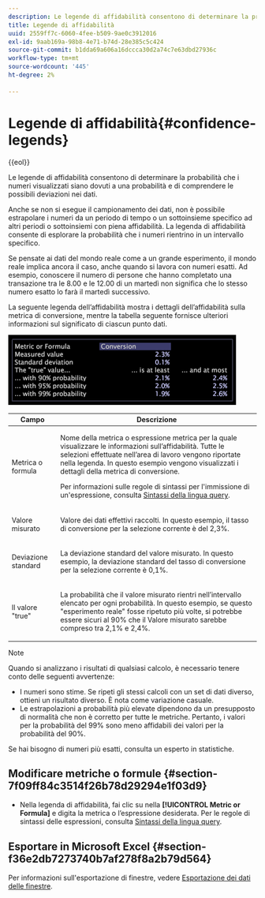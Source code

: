 ```yaml
---
description: Le legende di affidabilità consentono di determinare la probabilità che i numeri visualizzati siano dovuti a una probabilità e di comprendere le possibili deviazioni nei dati.
title: Legende di affidabilità
uuid: 2559ff7c-6060-4fee-b509-9ae0c3912016
exl-id: 9aab169a-98b8-4e71-b74d-28e385c5c424
source-git-commit: b1dda69a606a16dccca30d2a74c7e63dbd27936c
workflow-type: tm+mt
source-wordcount: '445'
ht-degree: 2%

---
```


# Legende di affidabilità{#confidence-legends}

{{eol}}

Le legende di affidabilità consentono di determinare la probabilità che i numeri visualizzati siano dovuti a una probabilità e di comprendere le possibili deviazioni nei dati.

Anche se non si esegue il campionamento dei dati, non è possibile estrapolare i numeri da un periodo di tempo o un sottoinsieme specifico ad altri periodi o sottoinsiemi con piena affidabilità. La legenda di affidabilità consente di esplorare la probabilità che i numeri rientrino in un intervallo specifico.

Se pensate ai dati del mondo reale come a un grande esperimento, il mondo reale implica ancora il caso, anche quando si lavora con numeri esatti. Ad esempio, conoscere il numero di persone che hanno completato una transazione tra le 8.00 e le 12.00 di un martedì non significa che lo stesso numero esatto lo farà il martedì successivo.

La seguente legenda dell’affidabilità mostra i dettagli dell’affidabilità sulla metrica di conversione, mentre la tabella seguente fornisce ulteriori informazioni sul significato di ciascun punto dati.

![](assets/lgd_ConfidenceLegend.png)

<table id="table_387F22C7EF4E4DE9AD810D3D9204676F"> 
 <thead> 
  <tr> 
   <th colname="col1" class="entry"> Campo </th> 
   <th colname="col2" class="entry"> Descrizione </th> 
  </tr> 
 </thead>
 <tbody> 
  <tr> 
   <td colname="col1"> <p>Metrica o formula </p> </td> 
   <td colname="col2"> <p>Nome della metrica o espressione metrica per la quale visualizzare le informazioni sull’affidabilità. Tutte le selezioni effettuate nell’area di lavoro vengono riportate nella legenda. In questo esempio vengono visualizzati i dettagli della metrica di conversione. </p> <p>Per informazioni sulle regole di sintassi per l'immissione di un'espressione, consulta <a href="../../../../home/c-get-started/c-qry-lang-syntx/c-qry-lang-syntx.md#concept-15d1d3f5164a47d49468c5acb7299d9f"> Sintassi della lingua query</a>. </p> </td> 
  </tr> 
  <tr> 
   <td colname="col1"> <p>Valore misurato </p> </td> 
   <td colname="col2"> <p>Valore dei dati effettivi raccolti. In questo esempio, il tasso di conversione per la selezione corrente è del 2,3%. </p> </td> 
  </tr> 
  <tr> 
   <td colname="col1"> <p>Deviazione standard </p> </td> 
   <td colname="col2"> <p>La deviazione standard del valore misurato. In questo esempio, la deviazione standard del tasso di conversione per la selezione corrente è 0,1%. </p> </td> 
  </tr> 
  <tr> 
   <td colname="col1"> <p>Il valore "true" </p> </td> 
   <td colname="col2"> <p>La probabilità che il valore misurato rientri nell’intervallo elencato per ogni probabilità. In questo esempio, se questo "esperimento reale" fosse ripetuto più volte, si potrebbe essere sicuri al 90% che il Valore misurato sarebbe compreso tra 2,1% e 2,4%. </p> </td> 
  </tr> 
 </tbody> 
</table>

>[!NOTE]
>
>Quando si analizzano i risultati di qualsiasi calcolo, è necessario tenere conto delle seguenti avvertenze:
>* I numeri sono stime. Se ripeti gli stessi calcoli con un set di dati diverso, ottieni un risultato diverso. È nota come variazione casuale.
>* Le estrapolazioni a probabilità più elevate dipendono da un presupposto di normalità che non è corretto per tutte le metriche. Pertanto, i valori per la probabilità del 99% sono meno affidabili dei valori per la probabilità del 90%.
>
>Se hai bisogno di numeri più esatti, consulta un esperto in statistiche.

## Modificare metriche o formule {#section-7f09ff84c3514f26b78d29294e1f03d9}

* Nella legenda di affidabilità, fai clic su nella **[!UICONTROL Metric or Formula]** e digita la metrica o l’espressione desiderata. Per le regole di sintassi delle espressioni, consulta [Sintassi della lingua query](../../../../home/c-get-started/c-qry-lang-syntx/c-qry-lang-syntx.md#concept-15d1d3f5164a47d49468c5acb7299d9f).

## Esportare in Microsoft Excel {#section-f36e2db7273740b7af278f8a2b79d564}

Per informazioni sull&#39;esportazione di finestre, vedere [Esportazione dei dati delle finestre](../../../../home/c-get-started/c-wk-win-wksp/c-exp-win-data.md#concept-8df61d64ed434cc5a499023c44197349).
